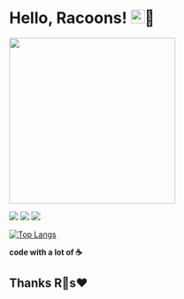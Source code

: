 # **Hello, Racoons!  <img src="https://raw.githubusercontent.com/MartinHeinz/MartinHeinz/master/wave.gif" width="25px">🦝**

<img src="https://i.pinimg.com/originals/0b/65/ae/0b65ae516272cb553c949fe40b99f5ce.gif" height="300" width="300px">

![](https://img.shields.io/badge/Code-Golang-informational?style=flat&logo=go&logoColor=white&color=00ADD8)  ![](https://img.shields.io/badge/DB-Postgres-informational?style=flat&logo=PostgreSQL&logoColor=white&color=4169E1) 
![](https://img.shields.io/badge/DB-MongoDB-informational?style=flat&logo=MongoDB&logoColor=white&color=47A248)


[![Top Langs](https://github-readme-stats.vercel.app/api/top-langs/?username=StrayRacoons)](https://github.com/anuraghazra/github-readme-stats)

**code with a lot of ☕**
## **Thanks R🦝s❤️**
